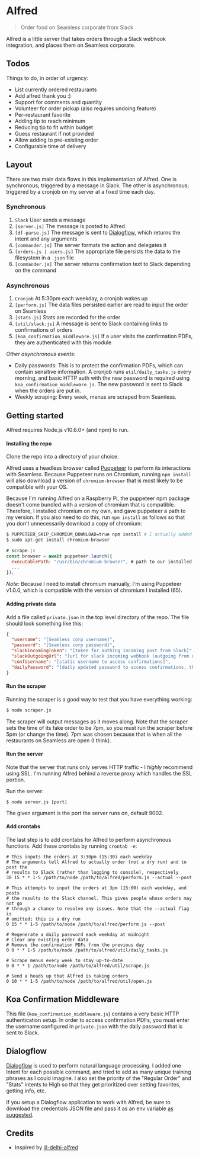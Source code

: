 # Alfred

> Order food on Seamless corporate from Slack

Alfred is a little server that takes orders through a Slack webhook integration,
and places them on Seamless corporate.

## Todos

Things to do, in order of urgency:

* List currently ordered restaurants
* Add alfred thank you :)
* Support for comments and quantity
* Volunteer for order pickup (also requires undoing feature)
* Per-restaurant favorite
* Adding tip to reach minimum
* Reducing tip to fit within budget
* Guess restaurant if not provided
* Allow adding to pre-existing order
* Configurable time of delivery

## Layout

There are two main data flows in this implementation of Alfred. One is
synchronous; triggered by a message in Slack. The other is asynchronous;
triggered by a cronjob on my server at a fixed time each day.

### Synchronous

1. `Slack` User sends a message
2. `[server.js]` The message is posted to Alfred
3. `[df-parse.js]` The message is sent to [Dialogflow](#Dialogflow), which returns the intent and any arguments
4. `[commander.js]` The server formats the action and delegates it
5. `[orders.js | users.js]` The appropriate file persists the data to the filesystem in a `.json` file
6. `[commander.js]` The server returns confirmation text to Slack depending on the command

### Asynchronous

1. `Cronjob` At 5:30pm each weekday, a cronjob wakes up
2. `[perform.js]` The data files persisted earlier are read to input the order on Seamless
3. `[stats.js]` Stats are recorded for the order
4. `[util/slack.js]` A message is sent to Slack containing links to confirmations of orders
5. `[koa_confirmation_middleware.js]` If a user visits the confirmation PDFs, they are authenticated with this module

*Other asynchronous events:*
* Daily passwords: This is to protect the confirmation PDFs, which can contain sensitive information. A cronjob runs `util/daily_tasks.js` every morning, and basic HTTP auth with the new password is required using `koa_confirmation_middleware.js`. The new password is sent to Slack when the orders are put in.
* Weekly scraping: Every week, menus are scraped from Seamless.

## Getting started

Alfred requires Node.js v10.6.0+ (and npm) to run.

#### Installing the repo

Clone the repo into a directory of your choice.

Alfred uses a headless browser called [Puppeteer](http://pptr.dev) to perform its interactions with Seamless. Because Puppeteer runs on Chromium, running `npm install` will also download a version of `chromium-browser` that is most likely to be compatible with your OS.

Because I'm running Alfred on a Raspberry Pi, the puppeteer npm package doesn't come bundled with a version of chromium that is compatible. Therefore, I installed chromium on my own, and gave puppeteer a path to my version. If you also need to do this, run `npm install` as follows so that you don't unnecessarily download a copy of chromium:

```bash
$ PUPPETEER_SKIP_CHROMIUM_DOWNLOAD=true npm install # I actually added this env var to my bash profile
$ sudo apt-get install chromium-browser
```
```js
# scrape.js
const browser = await puppeteer.launch({
  executablePath: "/usr/bin/chromium-browser", # path to our installed version
  ...
});
```

_Note:_ Because I need to install chromium manually, I'm using Puppeteer v1.0.0, which is compatible with the version of chromium I installed (65).

#### Adding private data

Add a file called `private.json` in the top level directory of the repo. The file should look something like this:

```json
{
  "username": "[Seamless corp username]",
  "password": "[Seamless corp password]",
  "slackIncomingToken": "[token for authing incoming post from Slack]",
  "slackOutgoingUrl": "[url for slack incoming webhook (outgoing from our server)]",
  "confUsername": "[static username to access confirmations]",
  "dailyPassword": "[daily updated password to access confirmations, this is autogenerated]"
}
```

#### Run the scraper

Running the scraper is a good way to test that you have everything working:

```bash
$ node scraper.js
```

The scraper will output messages as it moves along. Note that the scraper sets the time of its fake order to be 7pm, so you must run the scraper before 5pm (or change the time). 7pm was chosen because that is when all the restaurants on Seamless are open (I think).

#### Run the server

Note that the server that runs only serves HTTP traffic - I *highly* recommend using SSL. I'm running Alfred behind a reverse proxy which handles the SSL portion.

Run the server:

```
$ node server.js [port]
```

The given argument is the port the server runs on, default 9002.

#### Add crontabs

The last step is to add crontabs for Alfred to perform asynchronous functions. Add these crontabs by running `crontab -e`:

```
# This inputs the orders at 3:30pm (15:30) each weekday
# The arguments tell Alfred to actually order (not a dry run) and to post the
# results to Slack (rather than logging to console), respectively
30 15 * * 1-5 /path/to/node /path/to/alfred/perform.js --actual --post

# This attempts to input the orders at 3pm (15:00) each weekday, and posts
# the results to the Slack channel. This gives people whose orders may not go
# through a chance to resolve any issues. Note that the --actual flag is
# omitted; this is a dry run
0 15 * * 1-5 /path/to/node /path/to/alfred/perform.js --post

# Regenerate a daily password each weekday at midnight
# Clear any existing order data
# Remove the confirmation PDFs from the previous day
0 0 * * 1-5 /path/to/node /path/to/alfred/util/daily_tasks.js

# Scrape menus every week to stay up-to-date
0 0 * * 1 /path/to/node /path/to/alfred/util/scrape.js

# Send a heads up that Alfred is taking orders
0 10 * * 1-5 /path/to/node /path/to/alfred/util/open.js
```

## Koa Confirmation Middleware

This file (`koa_confirmation_middleware.js`) contains a very basic HTTP authentication setup. In order to access confirmation PDFs, you must enter the username configured in `private.json` with the daily password that is sent to Slack.

## Dialogflow

[Dialogflow](https://dialogflow.com) is used to perform natural language processing. I added one Intent for each possible command, and tried to add as many unique training phrases as I could imagine. I also set the priority of the "Regular Order" and "Stats" intents to High so that they get prioritized over setting favorites, getting info, etc.

If you setup a Dialogflow application to work with Alfred, be sure to download the credentials JSON file and pass it as an env variable [as suggested](https://dialogflow.com/docs/reference/v2-auth-setup).

## Credits

* Inspired by [lil-delhi-alfred](https://github.com/mithunm93/lil-delhi-alfred)
